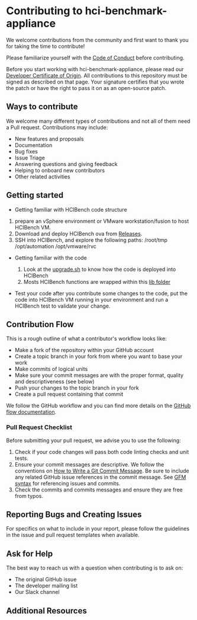 # Contributing to hci-benchmark-appliance

We welcome contributions from the community and first want to thank you for taking the time to contribute!

Please familiarize yourself with the [Code of Conduct](https://github.com/vmware/.github/blob/main/CODE_OF_CONDUCT.md) before contributing.

Before you start working with hci-benchmark-appliance, please read our [Developer Certificate of Origin](https://cla.vmware.com/dco). All contributions to this repository must be signed as described on that page. Your signature certifies that you wrote the patch or have the right to pass it on as an open-source patch.

## Ways to contribute

We welcome many different types of contributions and not all of them need a Pull request. Contributions may include:

* New features and proposals
* Documentation
* Bug fixes
* Issue Triage
* Answering questions and giving feedback
* Helping to onboard new contributors
* Other related activities

## Getting started

* Getting familiar with HCIBench code structure
1. prepare an vSphere environment or VMware workstation/fusion to host HCIBench VM.
2. Download and deploy HCIBench ova from [Releases](https://github.com/vmware-labs/hci-benchmark-appliance/releases).
3. SSH into HCIBench, and explore the following paths:
   /root/tmp
   /opt/automation
   /opt/vmware/rvc

* Getting familiar with the code
  1. Look at the [upgrade.sh](https://github.com/vmware-labs/hci-benchmark-appliance/blob/main/HCIBench/upgrade.sh) to know how the code is deployed into HCIBench
  2. Mosts HCIBench functions are wrapped within this [lib folder](https://github.com/vmware-labs/hci-benchmark-appliance/tree/main/HCIBench/rvc_rvc/lib/rvc/modules/vsantest/automation/lib)
 
* Test your code
  after you contribute some changes to the code, put the code into HCIBench VM running in your environment and run a HCIBench test to validate your change.

## Contribution Flow

This is a rough outline of what a contributor's workflow looks like:

* Make a fork of the repository within your GitHub account
* Create a topic branch in your fork from where you want to base your work
* Make commits of logical units
* Make sure your commit messages are with the proper format, quality and descriptiveness (see below)
* Push your changes to the topic branch in your fork
* Create a pull request containing that commit

We follow the GitHub workflow and you can find more details on the [GitHub flow documentation](https://docs.github.com/en/get-started/quickstart/github-flow).

### Pull Request Checklist

Before submitting your pull request, we advise you to use the following:

1. Check if your code changes will pass both code linting checks and unit tests.
2. Ensure your commit messages are descriptive. We follow the conventions on [How to Write a Git Commit Message](http://chris.beams.io/posts/git-commit/). Be sure to include any related GitHub issue references in the commit message. See [GFM syntax](https://guides.github.com/features/mastering-markdown/#GitHub-flavored-markdown) for referencing issues and commits.
3. Check the commits and commits messages and ensure they are free from typos.

## Reporting Bugs and Creating Issues

For specifics on what to include in your report, please follow the guidelines in the issue and pull request templates when available.


## Ask for Help

The best way to reach us with a question when contributing is to ask on:

* The original GitHub issue
* The developer mailing list
* Our Slack channel


## Additional Resources

